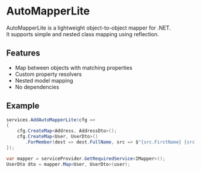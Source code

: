# AutoMapperLite

AutoMapperLite is a lightweight object-to-object mapper for .NET.  
It supports simple and nested class mapping using reflection.

## Features

- Map between objects with matching properties
- Custom property resolvers
- Nested model mapping
- No dependencies

## Example

```csharp
services.AddAutoMapperLite(cfg =>
{
    cfg.CreateMap<Address, AddressDto>();
    cfg.CreateMap<User, UserDto>()
       .ForMember(dest => dest.FullName, src => $"{src.FirstName} {src.LastName}");
});

var mapper = serviceProvider.GetRequiredService<IMapper>();
UserDto dto = mapper.Map<User, UserDto>(user);